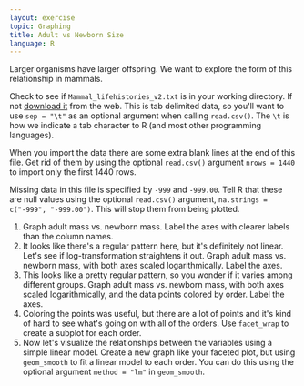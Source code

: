 ```yaml
---
layout: exercise
topic: Graphing
title: Adult vs Newborn Size
language: R
---
```


Larger organisms have larger offspring. We want to explore the form of this
relationship in mammals.

Check to see if `Mammal_lifehistories_v2.txt` is in your working directory.
If not [download it](https://esapubs.org/archive/ecol/E084/093/Mammal_lifehistories_v2.txt)
from the web.
This is tab delimited data,  so you'll want to
use `sep = "\t"` as an optional argument when calling `read.csv()`. The `\t` is
how we indicate a tab character to R (and most other programming languages).

When you import the data there are some extra blank lines at
the end of this file. Get rid of them by using the optional `read.csv()`
argument `nrows = 1440` to import only the first 1440 rows.

Missing data in this file is specified by `-999` and `-999.00`. Tell R that
these are null values using the optional `read.csv()` argument,
`na.strings = c("-999", "-999.00")`. This will stop them from being plotted.

1. Graph adult mass vs. newborn mass. Label the axes with clearer labels than
   the column names.
2. It looks like there's a regular pattern here, but it's definitely not
   linear. Let's see if log-transformation straightens it out. Graph adult mass
   vs. newborn mass, with both axes scaled logarithmically. Label the axes.
3. This looks like a pretty regular pattern, so you wonder if it varies among
   different groups. Graph adult mass vs. newborn mass, with both axes scaled
   logarithmically, and the data points colored by order. Label the axes.
4. Coloring the points was useful, but there are a lot of points and it's kind
   of hard to see what's going on with all of the orders. Use `facet_wrap` to
   create a subplot for each order.
5. Now let's visualize the relationships between the variables using a simple
   linear model. Create a new graph like your faceted plot, but using
   `geom_smooth` to fit a linear model to each order. You can do this using the
   optional argument `method = "lm"` in `geom_smooth`.
